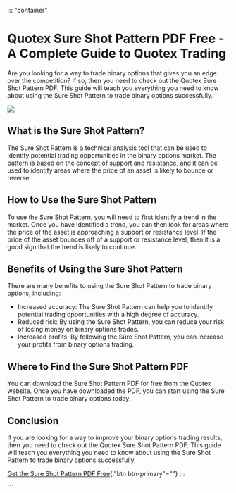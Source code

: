 ::: \"container\"
# Quotex Sure Shot Pattern PDF Free - A Complete Guide to Quotex Trading

Are you looking for a way to trade binary options that gives you an edge
over the competition? If so, then you need to check out the Quotex Sure
Shot Pattern PDF. This guide will teach you everything you need to know
about using the Sure Shot Pattern to trade binary options successfully.

[![](https://static.quotex.io/files/4_en/300_250.jpg)](https://traff.sbs/brokerqxlid)

## What is the Sure Shot Pattern?

The Sure Shot Pattern is a technical analysis tool that can be used to
identify potential trading opportunities in the binary options market.
The pattern is based on the concept of support and resistance, and it
can be used to identify areas where the price of an asset is likely to
bounce or reverse.

## How to Use the Sure Shot Pattern

To use the Sure Shot Pattern, you will need to first identify a trend in
the market. Once you have identified a trend, you can then look for
areas where the price of the asset is approaching a support or
resistance level. If the price of the asset bounces off of a support or
resistance level, then it is a good sign that the trend is likely to
continue.

## Benefits of Using the Sure Shot Pattern

There are many benefits to using the Sure Shot Pattern to trade binary
options, including:

-   Increased accuracy: The Sure Shot Pattern can help you to identify
    potential trading opportunities with a high degree of accuracy.
-   Reduced risk: By using the Sure Shot Pattern, you can reduce your
    risk of losing money on binary options trades.
-   Increased profits: By following the Sure Shot Pattern, you can
    increase your profits from binary options trading.

## Where to Find the Sure Shot Pattern PDF

You can download the Sure Shot Pattern PDF for free from the Quotex
website. Once you have downloaded the PDF, you can start using the Sure
Shot Pattern to trade binary options today.

## Conclusion

If you are looking for a way to improve your binary options trading
results, then you need to check out the Quotex Sure Shot Pattern PDF.
This guide will teach you everything you need to know about using the
Sure Shot Pattern to trade binary options successfully.

[Get the Sure Shot Pattern PDF
Free](\%22https://traff.sbs/brokerqxsignup\%22){."btn
btn-primary"=""}
:::

\`\`\`

